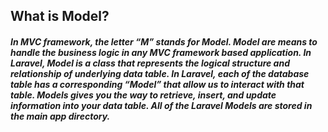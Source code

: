 <h2>What is Model?
<h5>In MVC framework, the letter “M” stands for Model. 
Model are means to handle the business logic in any MVC framework based application. 
In Laravel, Model is a class that represents the logical structure and relationship of underlying data table. 
In Laravel, each of the database table has a corresponding “Model” that allow us to interact with that table. 
Models gives you the way to retrieve, insert, and update information into your data table.
All of the Laravel Models are stored in the main app directory.

